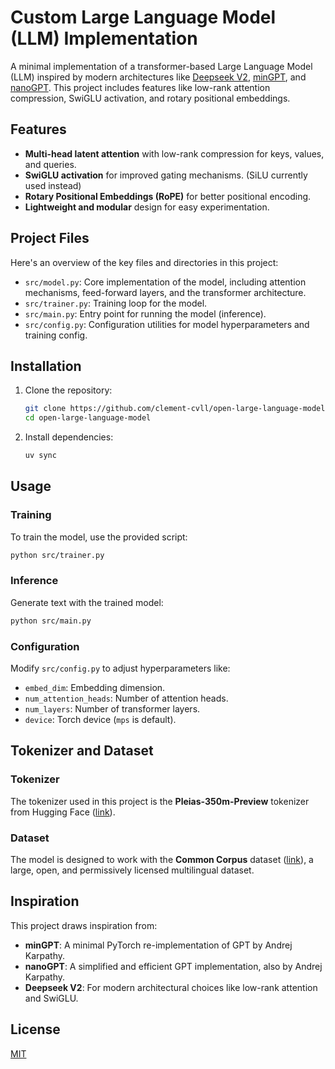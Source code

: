 # Custom Large Language Model (LLM) Implementation

A minimal implementation of a transformer-based Large Language Model (LLM) inspired by modern architectures like [Deepseek V2](https://arxiv.org/abs/2405.04434), [minGPT](https://github.com/karpathy/minGPT), and [nanoGPT](https://github.com/karpathy/nanoGPT). This project includes features like low-rank attention compression, SwiGLU activation, and rotary positional embeddings.

## Features
- **Multi-head latent attention** with low-rank compression for keys, values, and queries.
- **SwiGLU activation** for improved gating mechanisms. (SiLU currently used instead)
- **Rotary Positional Embeddings (RoPE)** for better positional encoding.
- **Lightweight and modular** design for easy experimentation.

## Project Files
Here's an overview of the key files and directories in this project:
- `src/model.py`: Core implementation of the model, including attention mechanisms, feed-forward layers, and the transformer architecture.
- `src/trainer.py`: Training loop for the model.
- `src/main.py`: Entry point for running the model (inference).
- `src/config.py`: Configuration utilities for model hyperparameters and training config.

## Installation
1. Clone the repository:
   ```bash
   git clone https://github.com/clement-cvll/open-large-language-model
   cd open-large-language-model
   ```
2. Install dependencies:
   ```bash
   uv sync
   ```

## Usage
### Training
To train the model, use the provided script:
```bash
python src/trainer.py
```

### Inference
Generate text with the trained model:
```bash
python src/main.py
```

### Configuration
Modify `src/config.py` to adjust hyperparameters like:
- `embed_dim`: Embedding dimension.
- `num_attention_heads`: Number of attention heads.
- `num_layers`: Number of transformer layers.
- `device`: Torch device (`mps` is default).

## Tokenizer and Dataset
### Tokenizer
The tokenizer used in this project is the **Pleias-350m-Preview** tokenizer from Hugging Face ([link](https://huggingface.co/PleIAs/Pleias-350m-Preview)).

### Dataset
The model is designed to work with the **Common Corpus** dataset ([link](https://huggingface.co/datasets/PleIAs/common_corpus)), a large, open, and permissively licensed multilingual dataset.

## Inspiration
This project draws inspiration from:
- **minGPT**: A minimal PyTorch re-implementation of GPT by Andrej Karpathy.
- **nanoGPT**: A simplified and efficient GPT implementation, also by Andrej Karpathy.
- **Deepseek V2**: For modern architectural choices like low-rank attention and SwiGLU.

## License
[MIT](https://choosealicense.com/licenses/mit/)